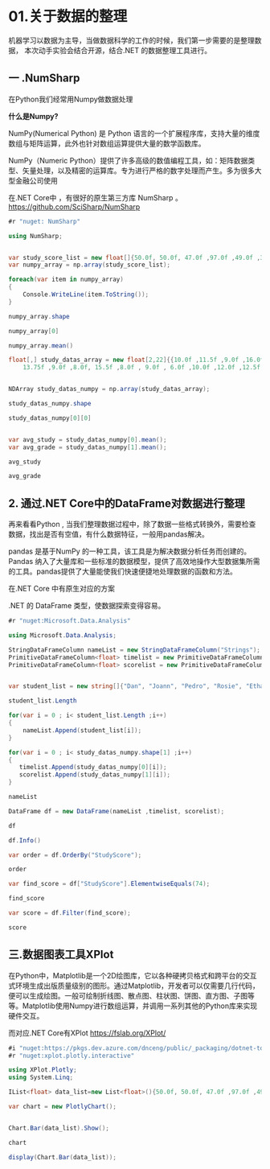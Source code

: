 # **01.关于数据的整理** #

机器学习以数据为主导，当做数据科学的工作的时候，我们第一步需要的是整理数据， 本次动手实验会结合开源，结合.NET 的数据整理工具进行。

## **一 .NumSharp** ##

在Python我们经常用Numpy做数据处理

**什么是Numpy?**

NumPy(Numerical Python) 是 Python 语言的一个扩展程序库，支持大量的维度数组与矩阵运算，此外也针对数组运算提供大量的数学函数库。

NumPy（Numeric Python）提供了许多高级的数值编程工具，如：矩阵数据类型、矢量处理，以及精密的运算库。专为进行严格的数字处理而产生。多为很多大型金融公司使用

在.NET Core中 ，有很好的原生第三方库 NumSharp 。 https://github.com/SciSharp/NumSharp







```C#
#r "nuget: NumSharp"
```


```C#
using NumSharp;
```


```C#

var study_score_list = new float[]{50.0f, 50.0f, 47.0f ,97.0f ,49.0f ,3.0f ,53.0f ,42.0f ,26.0f ,74.0f ,82.0f ,62.0f ,37.0f ,15.0f ,70.0f ,27.0f ,36.0f ,35.0f ,48.0f ,52.0f ,63.0f ,64.0f };
var numpy_array = np.array(study_score_list);
```


```C#
foreach(var item in numpy_array)
{
    Console.WriteLine(item.ToString());
}
```


```C#
numpy_array.shape
```


```C#
numpy_array[0]
```


```C#
numpy_array.mean()
```


```C#
float[,] study_datas_array = new float[2,22]{{10.0f ,11.5f ,9.0f ,16.0f , 9.25f , 1.0f ,11.5f ,9.0f ,8.5f ,14.5f ,15.5f,
    13.75f ,9.0f ,8.0f, 15.5f ,8.0f , 9.0f , 6.0f ,10.0f ,12.0f ,12.5f,12.0f },{50.0f, 50.0f, 47.0f ,97.0f ,49.0f ,3.0f ,53.0f ,42.0f ,26.0f ,74.0f ,82.0f ,62.0f ,37.0f ,15.0f ,70.0f ,27.0f ,36.0f ,35.0f ,48.0f ,52.0f ,63.0f ,64.0f}};

```


```C#

NDArray study_datas_numpy = np.array(study_datas_array);
```


```C#
study_datas_numpy.shape
```


```C#
study_datas_numpy[0][0]
```


```C#

var avg_study = study_datas_numpy[0].mean();
var avg_grade = study_datas_numpy[1].mean();


```


```C#
avg_study
```


```C#
avg_grade
```

## **2. 通过.NET Core中的DataFrame对数据进行整理** ##

再来看看Python , 当我们整理数据过程中，除了数据一些格式转换外，需要检查数据，找出是否有空值，有什么数据特征，一般用pandas解决。

pandas 是基于NumPy 的一种工具，该工具是为解决数据分析任务而创建的。Pandas 纳入了大量库和一些标准的数据模型，提供了高效地操作大型数据集所需的工具。pandas提供了大量能使我们快速便捷地处理数据的函数和方法。

在.NET Core 中有原生对应的方案

.NET 的 DataFrame 类型，使数据探索变得容易。


```C#
#r "nuget:Microsoft.Data.Analysis"
```


```C#
using Microsoft.Data.Analysis;
```


```C#
StringDataFrameColumn nameList = new StringDataFrameColumn("Strings");
PrimitiveDataFrameColumn<float> timelist = new PrimitiveDataFrameColumn<float>("StudyTime");
PrimitiveDataFrameColumn<float> scorelist = new PrimitiveDataFrameColumn<float>("StudyScore");
```


```C#

var student_list = new string[]{"Dan", "Joann", "Pedro", "Rosie", "Ethan", "Vicky", "Frederic", "Jimmie", "Rhonda", "Giovanni", "Francesca", "Rajab", "Naiyana", "Kian", "Jenny","Jakeem","Helena","Ismat","Anila","Skye","Daniel","Aisha" };

```


```C#
student_list.Length
```


```C#
for(var i = 0 ; i< student_list.Length ;i++)
{
    nameList.Append(student_list[i]);
}
```


```C#
for(var i = 0 ; i< study_datas_numpy.shape[1] ;i++)
{
   timelist.Append(study_datas_numpy[0][i]);
   scorelist.Append(study_datas_numpy[1][i]);
}
```


```C#
nameList
```


```C#
DataFrame df = new DataFrame(nameList ,timelist, scorelist); 
```


```C#
df
```


```C#
df.Info()
```


```C#
var order = df.OrderBy("StudyScore");
```


```C#
order
```


```C#
var find_score = df["StudyScore"].ElementwiseEquals(74);
```


```C#
find_score
```


```C#
var score = df.Filter(find_score);
```


```C#
score
```

## **三.数据图表工具XPlot** ##

在Python中，Matplotlib是一个2D绘图库，它以各种硬拷贝格式和跨平台的交互式环境生成出版质量级别的图形。通过Matplotlib，开发者可以仅需要几行代码，便可以生成绘图。一般可绘制折线图、散点图、柱状图、饼图、直方图、子图等等。Matplotlib使用Numpy进行数组运算，并调用一系列其他的Python库来实现硬件交互。

而对应.NET Core有XPlot https://fslab.org/XPlot/



```C#
#i "nuget:https://pkgs.dev.azure.com/dnceng/public/_packaging/dotnet-tools/nuget/v3/index.json"
#r "nuget:xplot.plotly.interactive"
```


```C#
using XPlot.Plotly;
using System.Linq;
```




```C#
IList<float> data_list=new List<float>(){50.0f, 50.0f, 47.0f ,97.0f ,49.0f ,3.0f ,53.0f ,42.0f ,26.0f ,74.0f ,82.0f ,62.0f ,37.0f ,15.0f ,70.0f ,27.0f ,36.0f ,35.0f ,48.0f ,52.0f ,63.0f ,64.0f};
```


```C#
var chart = new PlotlyChart();


Chart.Bar(data_list).Show();
```


```C#
chart
```


```C#
display(Chart.Bar(data_list));
```
